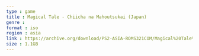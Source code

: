```yaml
---
type : game
title : Magical Tale - Chiicha na Mahoutsukai (Japan)
genre : 
format : iso
region : asia
link : https://archive.org/download/PS2-ASIA-ROMS321COM/Magical%20Tale%20-%20Chiicha%20na%20Mahoutsukai%20%28Japan%29.7z
size : 1.1GB
---
```

